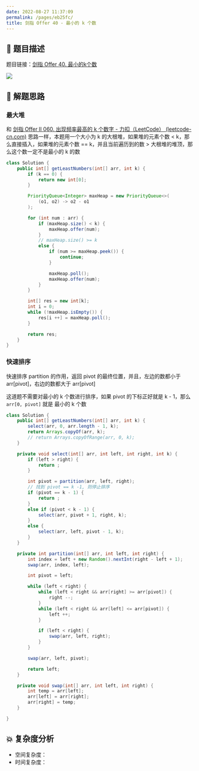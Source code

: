 ```yaml
---
date: 2022-08-27 11:37:09
permalink: /pages/eb25fc/
title: 剑指 Offer 40 - 最小的 k 个数
---
```

## 📃 题目描述

题目链接：[剑指 Offer 40. 最小的k个数](https://leetcode.cn/problems/zui-xiao-de-kge-shu-lcof/)

![](https://cs-wiki.oss-cn-shanghai.aliyuncs.com/img/image-20220827111107221.png)

## 🔔 解题思路

### 最大堆

和 [剑指 Offer II 060. 出现频率最高的 k 个数字 - 力扣（LeetCode） (leetcode-cn.com)](https://leetcode-cn.com/problems/g5c51o/) 思路一样，本题用一个大小为 k 的大根堆，如果堆的元素个数 < k，那么直接插入，如果堆的元素个数 == k，并且当前遍历到的数 > 大根堆的堆顶，那么这个数一定不是最小的 k 的数


```java
class Solution {
    public int[] getLeastNumbers(int[] arr, int k) {
        if (k == 0) {
            return new int[0];
        }

        PriorityQueue<Integer> maxHeap = new PriorityQueue<>(
            (o1, o2) -> o2 - o1
        );

        for (int num : arr) {
            if (maxHeap.size() < k) {
                maxHeap.offer(num);
            }
            // maxHeap.size() >= k
            else {
                if (num >= maxHeap.peek()) {
                    continue;
                }

                maxHeap.poll();
                maxHeap.offer(num);
            }
        }

        int[] res = new int[k];
        int i = 0;
        while (!maxHeap.isEmpty()) {
            res[i ++] = maxHeap.poll();
        }

        return res;
    }
}
```

### 快速排序

快速排序 partition 的作用，返回 pivot 的最终位置，并且，左边的数都小于 arr[pivot]，右边的数都大于 arr[pivot]

这道题不需要对最小的 k 个数进行排序，如果 pivot 的下标正好就是 k - 1，那么 `arr[0, pivot]` 就是 最小的 k 个数

```java
class Solution {
    public int[] getLeastNumbers(int[] arr, int k) {
        select(arr, 0, arr.length - 1, k);
        return Arrays.copyOf(arr, k);
        // return Arrays.copyOfRange(arr, 0, k);
    }

    private void select(int[] arr, int left, int right, int k) {
        if (left > right) {
            return ;
        }

        int pivot = partition(arr, left, right);
        // 找到 pivot == k -1, 则停止排序
        if (pivot == k - 1) {
            return ;
        }
        else if (pivot < k - 1) {
            select(arr, pivot + 1, right, k);
        }
        else {
            select(arr, left, pivot - 1, k);
        }
    }

    private int partition(int[] arr, int left, int right) {
        int index = left + new Random().nextInt(right - left + 1);
        swap(arr, index, left);

        int pivot = left;

        while (left < right) {
            while (left < right && arr[right] >= arr[pivot]) {
                right --;
            }
            while (left < right && arr[left] <= arr[pivot]) {
                left ++;
            }

            if (left < right) {
                swap(arr, left, right);
            }
        }

        swap(arr, left, pivot);

        return left;
    }

    private void swap(int[] arr, int left, int right) {
        int temp = arr[left];
        arr[left] = arr[right];
        arr[right] = temp;
    }

}
```



## 💥 复杂度分析

- 空间复杂度：
- 时间复杂度：